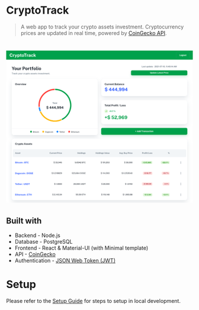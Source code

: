 # CryptoTrack

> A web app to track your crypto assets investment. Cryptocurrency prices are updated in real time, powered by [CoinGecko API](https://www.coingecko.com/en/api).

# ![portfolio-page](./img/1-portfolio-page.png)

## Built with
- Backend - Node.js
- Database - PostgreSQL
- Frontend - React & Material-UI (with Minimal template)
- API - [CoinGecko](https://www.coingecko.com/en/api)
- Authentication - [JSON Web Token (JWT)](https://jwt.io)

# Setup
Please refer to the [Setup Guide](./setup-guide.txt) for steps to setup in local development.